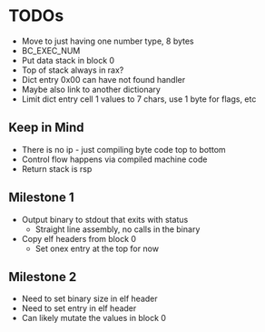# TODOs

* Move to just having one number type, 8 bytes
* BC_EXEC_NUM
* Put data stack in block 0
* Top of stack always in rax?
* Dict entry 0x00 can have not found handler
* Maybe also link to another dictionary
* Limit dict entry cell 1 values to 7 chars, use 1 byte for flags, etc

## Keep in Mind

* There is no ip - just compiling byte code top to bottom
* Control flow happens via compiled machine code
* Return stack is rsp

## Milestone 1

* Output binary to stdout that exits with status
  * Straight line assembly, no calls in the binary
* Copy elf headers from block 0
  * Set onex entry at the top for now

## Milestone 2

* Need to set binary size in elf header
* Need to set entry in elf header
* Can likely mutate the values in block 0
